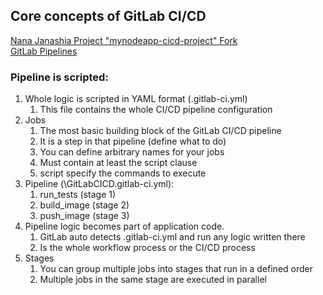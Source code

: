 ## Core concepts of GitLab CI/CD
[Nana Janashia Project "mynodeapp-cicd-project" Fork](https://gitlab.com/JavaScriptonit/mynodeapp-cicd-project)\
[GitLab Pipelines](https://gitlab.com/JavaScriptonit/mynodeapp-cicd-project/-/pipelines)

### Pipeline is scripted:
1. Whole logic is scripted in YAML format (.gitlab-ci.yml)
   1. This file contains the whole CI/CD pipeline configuration
2. Jobs
   1. The most basic building block of the GitLab CI/CD pipeline
   2. It is a step in that pipeline (define what to do)
   3. You can define arbitrary names for your jobs
   4. Must contain at least the script clause
   5. script specify the commands to execute
3. Pipeline (\GitLabCICD\.gitlab-ci.yml):
   1. run_tests (stage 1)
   2. build_image (stage 2)
   3. push_image (stage 3)
4. Pipeline logic becomes part of application code. 
   1. GitLab auto detects .gitlab-ci.yml and run any logic written there
   2. Is the whole workflow process or the CI/CD process
5. Stages
   1. You can group multiple jobs into stages that run in a defined order
   2. Multiple jobs in the same stage are executed in parallel